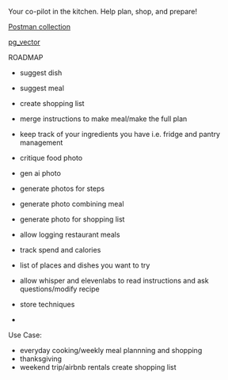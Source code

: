 Your co-pilot in the kitchen. Help plan, shop, and prepare!

[Postman collection](https://alec0xffffff.postman.co/workspace/Sous~31051643-2570-4176-bbd4-74c1136cdd66/collection/11148794-5575b62e-c7f2-4a3f-ae9f-618cbb59233f?action=share&creator=11148794)


[pg_vector](https://github.com/pgvector/pgvector)


ROADMAP
- suggest dish
- suggest meal
- create shopping list
- merge instructions to make meal/make the full plan
- keep track of your ingredients you have i.e. fridge and pantry management
- critique food photo
- gen ai photo
- generate photos for steps
- generate photo combining meal
- generate photo for shopping list

- allow logging restaurant meals
- track spend and calories
- list of places and dishes you want to try
- allow whisper and elevenlabs to read instructions and ask questions/modify recipe
- store techniques
- 

Use Case:
- everyday cooking/weekly meal plannning and shopping
- thanksgiving
- weekend trip/airbnb rentals create shopping list
